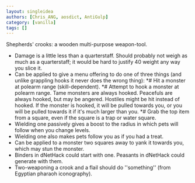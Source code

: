 ```yaml
---
layout: singleidea
authors: [Chris_ANG, aosdict, AntiGulp]
category: [vanilla]
tags: []
---
```

Shepherds' crooks: a wooden multi-purpose weapon-tool.
* Damage is a little less than a quarterstaff. Should probably not weigh as much as a quarterstaff; it would be hard to justify 40 weight any way you slice it.
* Can be applied to give a menu offering to do one of three things (and unlike grappling hooks it never does the wrong thing):
*# Hit a monster at polearm range (skill-dependent).
*# Attempt to hook a monster at polearm range. Tame monsters are always hooked. Peacefuls are always hooked, but may be angered. Hostiles might be hit instead of hooked. If the monster is hooked, it will be pulled towards you, or you will be pulled towards it if it's much larger than you.
*# Grab the top item from a square, even if the square is a trap or water square.
* Wielding one passively gives a boost to the radius in which pets will follow when you change levels.
* Wielding one also makes pets follow you as if you had a treat.
* Can be applied to a monster two squares away to yank it towards you, which may stun the monster.
* Binders in dNetHack could start with one. Peasants in dNetHack could generate with them.
* Two-weaponing a crook and a flail should do ''something'' (from Egyptian pharaoh iconography).
